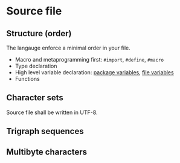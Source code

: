 # Source file

## Structure (order)

The langauge enforce a minimal order in your file.

* Macro and metaprogramming first: `#import`, `#define`, `#macro`
* Type declaration
* High level variable declaration: [package variables](variables.md#package-variables), [file variables](variables.md#file-variables)
* Functions

## Character sets

Source file shall be written in UTF-8.

## Trigraph sequences

## Multibyte characters
